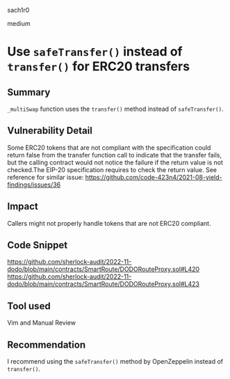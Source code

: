 sach1r0

medium

# Use `safeTransfer()` instead of `transfer()` for ERC20 transfers

## Summary
`_multiSwap` function uses the `transfer()` method instead of `safeTransfer()`.

## Vulnerability Detail
Some ERC20 tokens that are not compliant with the specification could return false from the transfer function call to indicate that the transfer fails, but the calling contract would not notice the failure if the return value is not checked.The EIP-20 specification requires to check the return value.
See reference for similar issue: https://github.com/code-423n4/2021-08-yield-findings/issues/36

## Impact
Callers might not properly handle tokens that are not ERC20 compliant.

## Code Snippet
https://github.com/sherlock-audit/2022-11-dodo/blob/main/contracts/SmartRoute/DODORouteProxy.sol#L420
https://github.com/sherlock-audit/2022-11-dodo/blob/main/contracts/SmartRoute/DODORouteProxy.sol#L423

## Tool used
Vim and Manual Review

## Recommendation
I recommend using the `safeTransfer()` method by OpenZeppelin instead of `transfer()`.